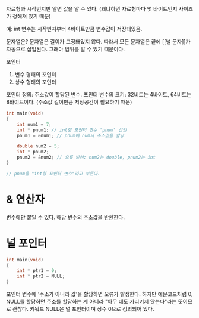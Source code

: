 자료형과 시작번지만 알면 값을 알 수 있다.
(왜냐하면 자료형마다 몇 바이트인지 사이즈가 정해져 있기 때문)

예: int 변수는 시작번지부터 4바이트만큼 변수값이 저장돼있음.

문자열은?
문자열은 길이가 고정돼있지 않다. 따라서 모든 문자열은 끝에 [[널 문자]]가 자동으로 삽입된다.
그래야 범위를 알 수 있기 때문이다.


포인터
1. 변수 형태의 포인터
2. 상수 형태의 포인터

포인터 정의: 주소값이 할당된 변수.
포인터 변수의 크기: 32비트는 4바이트, 64비트는 8바이트이다. (주소값 길이만큼 저장공간이 필요하기 때문)

```c
int main(void)
{
	int num1 = 7;
	int * pnum1; // int형 포인터 변수 'pnum' 선언
	pnum1 = &num1; // pnum에 num의 주소값을 할당

	double num2 = 5;
	int * pnum2;
	pnum2 = &num2; // 오류 발생: num2는 double, pnum2는 int
}

// pnum을 "int형 포인터 변수"라고 부른다.
```

# & 연산자
변수에만 붙일 수 있다.
해당 변수의 주소값을 반환한다.

# 널 포인터
```c
int main(void)
{
	int * ptr1 = 0;
	int * ptr2 = NULL;
}
```
포인터 변수에 '주소가 아니라 값'을 할당하면 오류가 발생한다.
하지만 예문코드처럼 0, NULL를 할당하면 주소를 할당하는 게 아니라 "아무 데도 가리키지 않는다"라는 뜻이므로 괜찮다.
키워드 NULL은 널 포인터이며 상수 0으로 정의되어 있다.